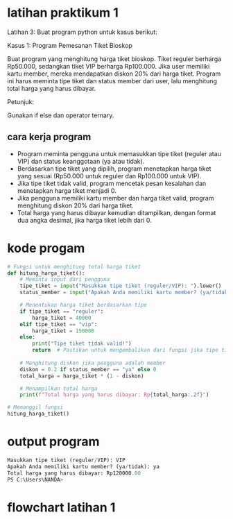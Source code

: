 # latihan praktikum 1
 Latihan 3: Buat program python untuk kasus berikut:

Kasus 1: Program Pemesanan Tiket Bioskop

Buat program yang menghitung harga tiket bioskop. Tiket reguler berharga Rp50.000, sedangkan tiket VIP berharga Rp100.000. Jika user memiliki kartu member, mereka mendapatkan diskon 20% dari harga tiket. Program ini harus meminta tipe tiket dan status member dari user, lalu menghitung total harga yang harus dibayar.

Petunjuk:

Gunakan if else dan operator ternary.

## cara kerja program
- Program meminta pengguna untuk memasukkan tipe tiket (reguler atau VIP) dan status keanggotaan (ya atau tidak).
- Berdasarkan tipe tiket yang dipilih, program menetapkan harga tiket yang sesuai (Rp50.000 untuk reguler dan Rp100.000 untuk VIP).
- Jika tipe tiket tidak valid, program mencetak pesan kesalahan dan menetapkan harga tiket menjadi 0.
- Jika pengguna memiliki kartu member dan harga tiket valid, program menghitung diskon 20% dari harga tiket.
- Total harga yang harus dibayar kemudian ditampilkan, dengan format dua angka desimal, jika harga tiket lebih dari 0.

# kode progam 
``` python
# Fungsi untuk menghitung total harga tiket
def hitung_harga_tiket():
    # Meminta input dari pengguna
    tipe_tiket = input("Masukkan tipe tiket (reguler/VIP): ").lower()
    status_member = input("Apakah Anda memiliki kartu member? (ya/tidak): ").lower()

    # Menentukan harga tiket berdasarkan tipe
    if tipe_tiket == "reguler":
        harga_tiket = 40000
    elif tipe_tiket == "vip":
        harga_tiket = 150000
    else:
        print("Tipe tiket tidak valid!")
        return  # Pastikan untuk mengembalikan dari fungsi jika tipe tidak valid
    
    # Menghitung diskon jika pengguna adalah member
    diskon = 0.2 if status_member == "ya" else 0
    total_harga = harga_tiket * (1 - diskon)

    # Menampilkan total harga
    print(f"Total harga yang harus dibayar: Rp{total_harga:.2f}")

# Memanggil fungsi
hitung_harga_tiket()
```
# output program 
``` python
Masukkan tipe tiket (reguler/VIP): VIP
Apakah Anda memiliki kartu member? (ya/tidak): ya
Total harga yang harus dibayar: Rp120000.00
PS C:\Users\NANDA>
```
# flowchart latihan 1



